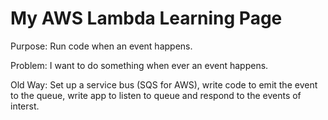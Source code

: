 My AWS Lambda Learning Page
===========================

Purpose: Run code when an event happens.

Problem: I want to do something when ever an event happens. 

Old Way: Set up a service bus (SQS for AWS), write code to emit the event to the queue, write app to listen to queue and respond to the events of interst.

